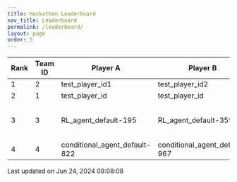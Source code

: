```yaml
---
title: Hackathon Leaderboard
nav_title: Leaderboard
permalink: /leaderboard/
layout: page
order: 5
---
```


|Rank            |Team ID         |Player A        |Player B        |Player C        |Total Score     |
|----------------|----------------|----------------|----------------|----------------|----------------|
|1               |2               |test_player_id1 |test_player_id2 |test_player_id3 |315.79          |
|2               |1               |test_player_id  |test_player_id  |test_player_id  |105.26          |
|3               |3               |RL_agent_default-195|RL_agent_default-359|d8e58f90-89b9-4505-8bc3-f0d57506442c|95.0            |
|4               |4               |conditional_agent_default-822|conditional_agent_default-967|developer       |95.0            |

Last updated on Jun 24, 2024 09:08:08